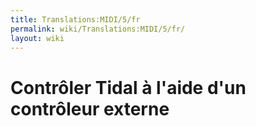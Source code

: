 ```yaml
---
title: Translations:MIDI/5/fr
permalink: wiki/Translations:MIDI/5/fr/
layout: wiki
---
```


# Contrôler Tidal à l'aide d'un contrôleur externe
